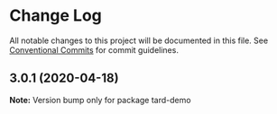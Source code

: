 # Change Log

All notable changes to this project will be documented in this file.
See [Conventional Commits](https://conventionalcommits.org) for commit guidelines.

## 3.0.1 (2020-04-18)

**Note:** Version bump only for package tard-demo
